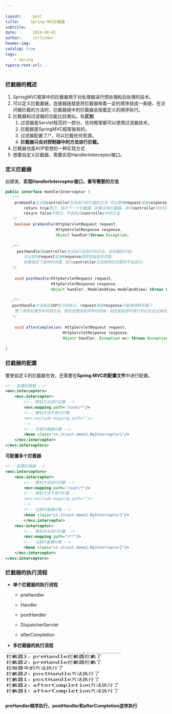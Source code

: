 ```yaml
---

layout:     post
title:     Spring MVC拦截器
subtitle:   
date:       2019-08-01
author:     ctrlcoder
header-img: 
catalog: true
tags:
    - Spring
typora-root-url: ..
---
```


### 拦截器的概述

1. SpringMVC框架中的拦截器用于对处理器进行预处理和后处理的技术。
2. 可以定义拦截器链，连接器链就是将拦截器按着一定的顺序结成一条链，在访问被拦截的方法时，拦截器链中的拦截器会按着定义的顺序执行。
3. 拦截器和过滤器的功能比较类似，有**区别**
   1. 过滤器是Servlet规范的一部分，任何框架都可以使用过滤器技术。
   2. 拦截器是SpringMVC框架独有的。
   3. 过滤器配置了/\*，可以拦截任何资源。
   4. **拦截器只会对控制器中的方法进行拦截。**
4. 拦截器也是AOP思想的一种实现方式
5. 想要自定义拦截器，需要实现HandlerInterceptor接口。



### 定义拦截器

创建类，**实现HandlerInterceptor接口，重写需要的方法**

```java
public interface HandlerInterceptor {
   /**
	preHandle方法是controller方法执行前拦截的方法 可以使用request或者response跳转到指定的页面
		return true放行，执行下一个拦截器，如果没有拦截器，执行controller中的方法。
		return false不放行，不会执行controller中的方法
   */
    boolean preHandle(HttpServletRequest request,
                      HttpServletResponse response,
                      Object handler)throws Exception;

   /**
	 postHandle是controller方法执行后执行的方法，在视图执行前。
		可以使用request或者response跳转到指定的页面
		如果指定了跳转的页面，那么controller方法跳转的页面将不会显示。
   */

    void postHandle(HttpServletRequest request, 
                    HttpServletResponse response, 
                    Object handler, ModelAndView modelAndView) throws Exception;

   /**
   postHandle方法是在JSP执行后执行，request或者response不能再跳转页面了
	整个请求处理完毕回调方法，即在视图渲染完毕时回调，如性能监控中我们可以在此记录结束时间并输出消耗时间，还可以进行一些资源清理，类似于try-catch-finally中的finally，但仅调用处理器执行链中
   */

    void afterCompletion( HttpServletRequest request,
                         HttpServletResponse response,
                         Object handler, Exception ex) throws Exception;
    
}
```



### 拦截器的配置

 要使自定义的拦截器生效，还需要在**Spring MVC的配置文件**中进行配置。

```xml
<!-- 配置拦截器 -->
<mvc:interceptors>
	<mvc:interceptor>
		<!-- 哪些方法进行拦截 -->
		<mvc:mapping path="/user/*"/>
		<!-- 哪些方法不进行拦截
		<mvc:exclude-mapping path=""/>
		-->
		<!-- 注册拦截器对象 -->
		<bean class="cn.itcast.demo1.MyInterceptor1"/>
	</mvc:interceptor>
</mvc:interceptors>
```

**可配置多个拦截器**

```xml
<!-- 配置拦截器 -->
<mvc:interceptors>
	<mvc:interceptor>
		<!-- 哪些方法进行拦截 -->
		<mvc:mapping path="/user/*"/>
		<!-- 哪些方法不进行拦截
		<mvc:exclude-mapping path=""/>
		-->
		<!-- 注册拦截器对象 -->
		<bean class="cn.itcast.demo1.MyInterceptor1"/>
		</mvc:interceptor>
	<mvc:interceptor>
		<!-- 哪些方法进行拦截 -->
		<mvc:mapping path="/**"/>
		<!-- 注册拦截器对象 -->
		<bean class="cn.itcast.demo1.MyInterceptor2"/>
	</mvc:interceptor>
</mvc:interceptors>
```



### 拦截器的执行流程

- **单个拦截器的执行流程**

  - preHandler

  - Handler

  - postHandler

  - DispatcherServlet

  - afterCompletion

    

- **多拦截器的执行流程**

![img](/img/assets_2019/1173674-20190412212035443-2023243854-1564906511127.png)

​	**preHandler顺序执行，postHandler和afterCompletion逆序执行**